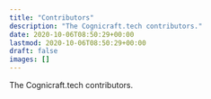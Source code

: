 ```yaml
---
title: "Contributors"
description: "The Cognicraft.tech contributors."
date: 2020-10-06T08:50:29+00:00
lastmod: 2020-10-06T08:50:29+00:00
draft: false
images: []
---
```


The Cognicraft.tech contributors.
